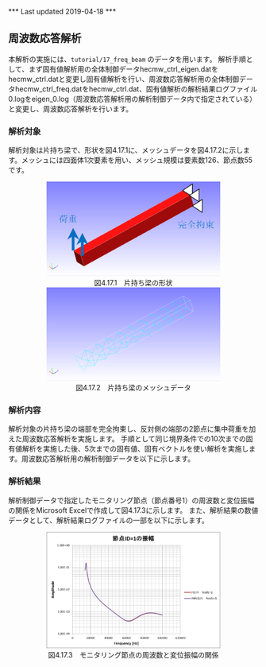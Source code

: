 *** Last updated 2019-04-18 ***

## 周波数応答解析

本解析の実施には、`tutorial/17_freq_beam` のデータを用います。
解析手順として、まず固有値解析用の全体制御データhecmw\_ctrl\_eigen.datをhecmw\_ctrl.datと変更し固有値解析を行い、周波数応答解析用の全体制御データhecmw\_ctrl\_freq.datをhecmw\_ctrl.dat、固有値解析の解析結果ログファイル0.logをeigen\_0.log（周波数応答解析用の解析制御データ内で指定されている）と変更し、周波数応答解析を行います。

### 解析対象

解析対象は片持ち梁で、形状を図4.17.1に、メッシュデータを図4.17.2に示します。メッシュには四面体1次要素を用い、メッシュ規模は要素数126、節点数55です。

<div style="text-align: center;">
<img src="./media/tutorial17_01.png" width="350px"><br>
図4.17.1　片持ち梁の形状
</div>

<div style="text-align: center;">
<img src="./media/tutorial17_02.png" width="350px"><br>
図4.17.2　片持ち梁のメッシュデータ
</div>

### 解析内容

解析対象の片持ち梁の端部を完全拘束し、反対側の端部の2節点に集中荷重を加えた周波数応答解析を実施します。
手順として同じ境界条件での10次までの固有値解析を実施した後、5次までの固有値、固有ベクトルを使い解析を実施します。周波数応答解析用の解析制御データを以下に示します。

### 解析結果

解析制御データで指定したモニタリング節点（節点番号1）の周波数と変位振幅の関係をMicrosoft Excelで作成して図4.17.3に示します。
また、解析結果の数値データとして、解析結果ログファイルの一部を以下に示します。

<div style="text-align: center;">
<img src="./media/tutorial17_03.png" width="350px"><br>
図4.17.3　モニタリング節点の周波数と変位振幅の関係
</div>
